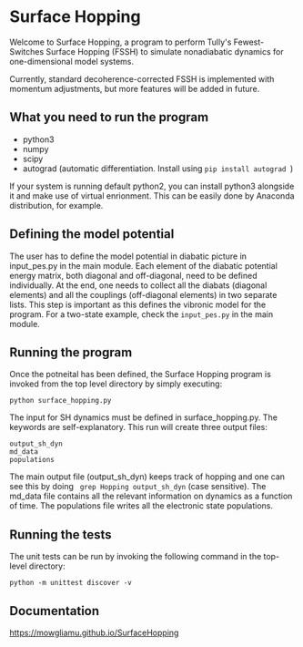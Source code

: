 # Surface Hopping

Welcome to Surface Hopping, a program to perform Tully's Fewest-Switches Surface Hopping (FSSH) to simulate nonadiabatic dynamics for one-dimensional model systems. 

Currently, standard decoherence-corrected FSSH is implemented with momentum adjustments, but more features will be added in future.

## What you need to run the program

- python3
- numpy
- scipy
- autograd (automatic differentiation. Install using ```pip install autograd ```)

If your system is running default python2, you can install python3 alongside it and make use of virtual enrionment. This can be easily done by Anaconda distribution, for example. 

## Defining the model potential

The user has to define the model potential in diabatic picture in input_pes.py in the main module. Each element of the diabatic potential energy matrix, both diagonal and off-diagonal, need to be defined individually. At the end, one needs to collect all the diabats (diagonal elements) and all the couplings (off-diagonal elements) in two separate lists. This step is important as this defines the vibronic model for the program. For a two-state example, check the ```input_pes.py``` in the main module.


## Running the program

Once the potneital has been defined, the Surface Hopping program is invoked from the top level directory by simply executing:

```
python surface_hopping.py
```

The input for SH dynamics must be defined in surface_hopping.py. The keywords are self-explanatory. This run will create three output files:

```
output_sh_dyn
md_data
populations
```

The main output file (output_sh_dyn) keeps track of hopping and one can see this by doing ``` grep Hopping output_sh_dyn``` (case sensitive). The md_data file contains all the relevant information on dynamics as a function of time. The populations file writes all the electronic state populations.


## Running the tests

The unit tests can be run by invoking the following command in the top-level directory:

```
python -m unittest discover -v
```

## Documentation

https://mowgliamu.github.io/SurfaceHopping
